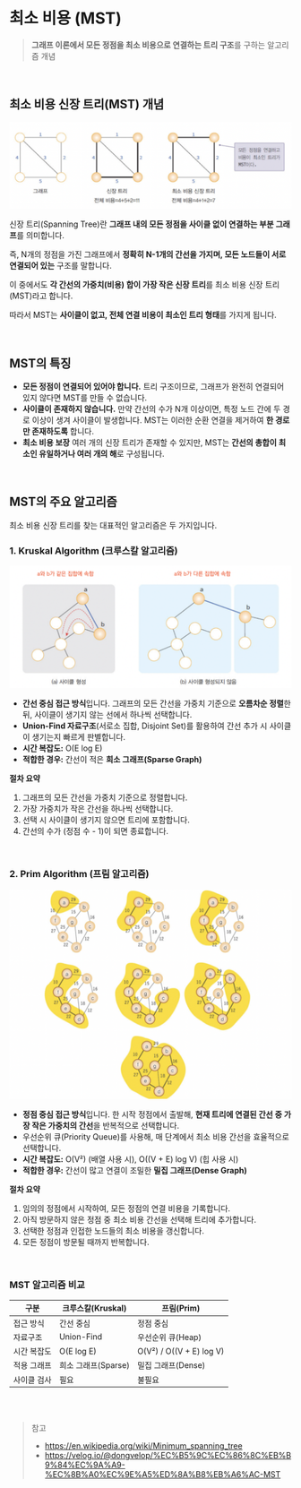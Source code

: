 # 최소 비용 (MST)

> **그래프 이론에서 모든 정점을 최소 비용으로 연결하는 트리 구조**를 구하는 알고리즘 개념

<br/>

## 최소 비용 신장 트리(MST) 개념

![alt text](../image/mst.png)

신장 트리(Spanning Tree)란 **그래프 내의 모든 정점을 사이클 없이 연결하는 부분 그래프**를 의미합니다.

즉, N개의 정점을 가진 그래프에서 **정확히 N-1개의 간선을 가지며, 모든 노드들이 서로 연결되어 있는** 구조를 말합니다.

이 중에서도 **각 간선의 가중치(비용) 합이 가장 작은 신장 트리**를 최소 비용 신장 트리(MST)라고 합니다.

따라서 MST는 **사이클이 없고, 전체 연결 비용이 최소인 트리 형태**를 가지게 됩니다.

<br/>

## MST의 특징

- **모든 정점이 연결되어 있어야 합니다.**
  트리 구조이므로, 그래프가 완전히 연결되어 있지 않다면 MST를 만들 수 없습니다.
- **사이클이 존재하지 않습니다.**
  만약 간선의 수가 N개 이상이면, 특정 노드 간에 두 경로 이상이 생겨 사이클이 발생합니다.
  MST는 이러한 순환 연결을 제거하여 **한 경로만 존재하도록** 합니다.
- **최소 비용 보장**
  여러 개의 신장 트리가 존재할 수 있지만,
  MST는 **간선의 총합이 최소인 유일하거나 여러 개의 해**로 구성됩니다.

<br/>

## MST의 주요 알고리즘

최소 비용 신장 트리를 찾는 대표적인 알고리즘은 두 가지입니다.

### 1. Kruskal Algorithm (크루스칼 알고리즘)

![alt text](../image/kruskal.png)

- **간선 중심 접근 방식**입니다.
  그래프의 모든 간선을 가중치 기준으로 **오름차순 정렬**한 뒤,
  사이클이 생기지 않는 선에서 하나씩 선택합니다.
- **Union-Find 자료구조**(서로소 집합, Disjoint Set)를 활용하여
  간선 추가 시 사이클이 생기는지 빠르게 판별합니다.
- **시간 복잡도:** O(E log E)
- **적합한 경우:** 간선이 적은 **희소 그래프(Sparse Graph)**

**절차 요약**

1. 그래프의 모든 간선을 가중치 기준으로 정렬합니다.
2. 가장 가중치가 작은 간선을 하나씩 선택합니다.
3. 선택 시 사이클이 생기지 않으면 트리에 포함합니다.
4. 간선의 수가 (정점 수 - 1)이 되면 종료합니다.

<br/>

### 2. Prim Algorithm (프림 알고리즘)

![alt text](../image/prim.png)

- **정점 중심 접근 방식**입니다.
  한 시작 정점에서 출발해, **현재 트리에 연결된 간선 중 가장 작은 가중치의 간선**을 반복적으로 선택합니다.
- 우선순위 큐(Priority Queue)를 사용해, 매 단계에서 최소 비용 간선을 효율적으로 선택합니다.
- **시간 복잡도:** O(V²) (배열 사용 시), O((V + E) log V) (힙 사용 시)
- **적합한 경우:** 간선이 많고 연결이 조밀한 **밀집 그래프(Dense Graph)**

**절차 요약**

1. 임의의 정점에서 시작하여, 모든 정점의 연결 비용을 기록합니다.
2. 아직 방문하지 않은 정점 중 최소 비용 간선을 선택해 트리에 추가합니다.
3. 선택한 정점과 인접한 노드들의 최소 비용을 갱신합니다.
4. 모든 정점이 방문될 때까지 반복합니다.

<br/>

### MST 알고리즘 비교

| 구분        | 크루스칼(Kruskal)   | 프림(Prim)               |
| ----------- | ------------------- | ------------------------ |
| 접근 방식   | 간선 중심           | 정점 중심                |
| 자료구조    | Union-Find          | 우선순위 큐(Heap)        |
| 시간 복잡도 | O(E log E)          | O(V²) / O((V + E) log V) |
| 적용 그래프 | 희소 그래프(Sparse) | 밀집 그래프(Dense)       |
| 사이클 검사 | 필요                | 불필요                   |

<br/>
<br/>

> 참고
>
> - https://en.wikipedia.org/wiki/Minimum_spanning_tree
> - https://velog.io/@dongvelop/%EC%B5%9C%EC%86%8C%EB%B9%84%EC%9A%A9-%EC%8B%A0%EC%9E%A5%ED%8A%B8%EB%A6%AC-MST
